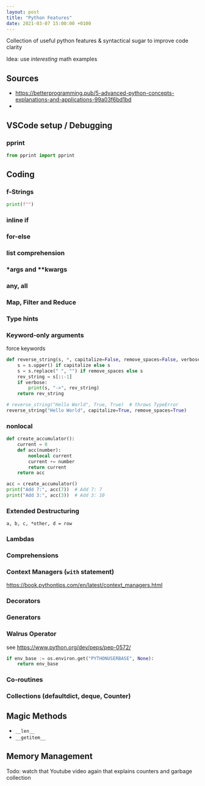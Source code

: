 ```yaml
---
layout: post
title: "Python Features"
date: 2021-03-07 15:00:00 +0100
---
```


Collection of useful python features & syntactical sugar to improve code clarity

Idea: use *interesting* math examples

## Sources

- https://betterprogramming.pub/5-advanced-python-concepts-explanations-and-applications-99a03f6bd1bd
- 

## VSCode setup / Debugging

### pprint

```python
from pprint import pprint
```


## Coding

### f-Strings

```python
print(f"")
```

### inline if

### for-else

### list comprehension

### *args and **kwargs

### any, all

### Map, Filter and Reduce

### Type hints




### Keyword-only arguments

force keywords

```python
def reverse_string(s, *, capitalize=False, remove_spaces=False, verbose=False):
    s = s.upper() if capitalize else s
    s = s.replace(" ", "") if remove_spaces else s
    rev_string = s[::-1]
    if verbose:
        print(s, "->", rev_string)
    return rev_string

# reverse_string("Hello World", True, True)  # throws TypeError
reverse_string("Hello World", capitalize=True, remove_spaces=True)
```

### nonlocal

```python
def create_accumulator():
    current = 0
    def acc(number):
        nonlocal current
        current += number
        return current
    return acc

acc = create_accumulator()
print("Add 7:", acc(7))  # Add 7: 7
print("Add 3:", acc(3))  # Add 3: 10
```

### Extended Destructuring

```
a, b, c, *other, d = row
```

### Lambdas

### Comprehensions

### Context Managers (`with` statement)

https://book.pythontips.com/en/latest/context_managers.html


### Decorators

### Generators



### Walrus Operator
see https://www.python.org/dev/peps/pep-0572/
```python
if env_base := os.environ.get("PYTHONUSERBASE", None):
    return env_base
```


### Co-routines

### Collections (defaultdict, deque, Counter)

## Magic Methods

- `__len__`
- `__getitem__`


## Memory Management

Todo: watch that Youtube video again that explains counters and garbage collection



